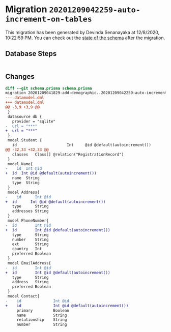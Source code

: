 # Migration `20201209042259-auto-increment-on-tables`

This migration has been generated by Devinda Senanayaka at 12/8/2020, 10:22:59 PM.
You can check out the [state of the schema](./schema.prisma) after the migration.

## Database Steps

```sql

```

## Changes

```diff
diff --git schema.prisma schema.prisma
migration 20201209041829-add-demographic..20201209042259-auto-increment-on-tables
--- datamodel.dml
+++ datamodel.dml
@@ -3,9 +3,9 @@
 }
 datasource db {
   provider = "sqlite"
-  url = "***"
+  url = "***"
 }
 model Student {
   id                      Int     @id @default(autoincrement())
@@ -32,33 +32,33 @@
   classes   Class[] @relation("RegistrationRecord")
 }
 model Name{
-    id  Int @id
+  id  Int @id @default(autoincrement())
   name  String
   type  String
 }
 model Address{
-    id      Int @id
+  id      Int @id @default(autoincrement())
   type      String
   addresses String
 }
 model PhoneNumber{
-  id        Int @id
+  id        Int @id @default(autoincrement())
   type      String
   number    String
   ext       String
   country   Int
   preferred Boolean
 }
 model EmailAddress{
-  id        Int @id
+  id        Int @id @default(autoincrement())
   type      String
   address   String
   preferred Boolean
 }
 model Contact{
-    id              Int @id
+    id              Int @id @default(autoincrement())
     primary         Boolean
     name            String
     relationship    String
     number          String
```


